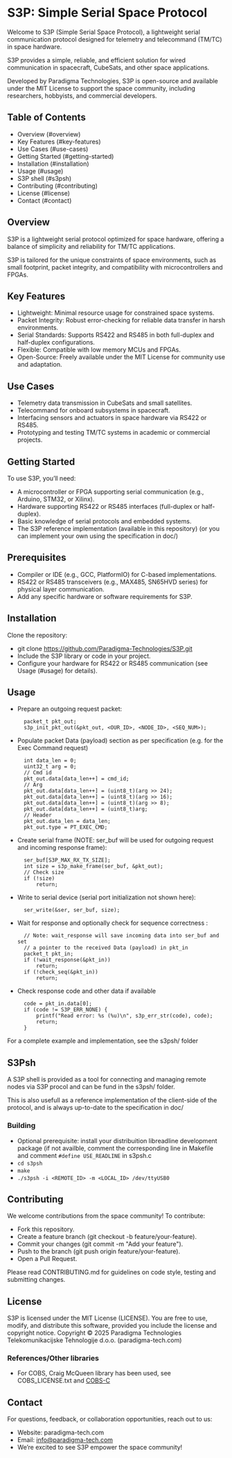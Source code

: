 S3P: Simple Serial Space Protocol
=================================

Welcome to S3P (Simple Serial Space Protocol), a lightweight serial
communication protocol designed for telemetry and telecommand (TM/TC) in
space hardware.

S3P provides a simple, reliable, and efficient solution for wired
communication in spacecraft, CubeSats, and other space applications.

Developed by Paradigma Technologies, S3P is open-source and available
under the MIT License to support the space community, including
researchers, hobbyists, and commercial developers.


Table of Contents
-----------------

- Overview (#overview)
- Key Features (#key-features)
- Use Cases (#use-cases)
- Getting Started (#getting-started)
- Installation (#installation)
- Usage (#usage)
- S3P shell (#s3psh)
- Contributing (#contributing)
- License (#license)
- Contact (#contact)

<a name="overview"></a>
Overview
--------

S3P is a lightweight serial protocol optimized for space hardware,
offering a balance of simplicity and reliability for TM/TC applications.

S3P is tailored for the unique constraints of space environments, such
as small footprint, packet integrity, and compatibility with
microcontrollers and FPGAs.


<a name="key-features"></a>
Key Features
------------

- Lightweight: Minimal resource usage for constrained space systems.
- Packet Integrity: Robust error-checking for reliable data transfer in
    harsh environments.
- Serial Standards: Supports RS422 and RS485 in both full-duplex and
    half-duplex configurations.
- Flexible: Compatible with low memory MCUs and FPGAs.
- Open-Source: Freely available under the MIT License for community use
    and adaptation.


<a name="use-cases"></a>
Use Cases
---------

- Telemetry data transmission in CubeSats and small satellites.
- Telecommand for onboard subsystems in spacecraft.
- Interfacing sensors and actuators in space hardware via RS422 or RS485.
- Prototyping and testing TM/TC systems in academic or commercial projects.


<a name="getting-started"></a>
Getting Started
---------------

To use S3P, you’ll need:
- A microcontroller or FPGA supporting serial communication (e.g., Arduino, STM32, or Xilinx).
- Hardware supporting RS422 or RS485 interfaces (full-duplex or half-duplex).
- Basic knowledge of serial protocols and embedded systems.
- The S3P reference implementation (available in this repository)
    (or you can implement your own using the specification in doc/)


<a name="prerequisites"></a>
Prerequisites
-------------

- Compiler or IDE (e.g., GCC, PlatformIO) for C-based implementations.
- RS422 or RS485 transceivers (e.g., MAX485, SN65HVD series) for physical layer communication.
- Add any specific hardware or software requirements for S3P.


<a name="installation"></a>
Installation
------------

Clone the repository:

- git clone https://github.com/Paradigma-Technologies/S3P.git
- Include the S3P library or code in your project.
- Configure your hardware for RS422 or RS485 communication (see Usage
    (#usage) for details).


<a name="usage"></a>
Usage
-----

- Prepare an outgoing request packet:

        packet_t pkt_out;
        s3p_init_pkt_out(&pkt_out, <OUR_ID>, <NODE_ID>, <SEQ_NUM>);

- Populate packet Data (payload) section as per specification (e.g. for
    the Exec Command request)

        int data_len = 0;
        uint32_t arg = 0;
        // Cmd id
        pkt_out.data[data_len++] = cmd_id;
        // Arg
        pkt_out.data[data_len++] = (uint8_t)(arg >> 24);
        pkt_out.data[data_len++] = (uint8_t)(arg >> 16);
        pkt_out.data[data_len++] = (uint8_t)(arg >> 8);
        pkt_out.data[data_len++] = (uint8_t)arg;
        // Header
        pkt_out.data_len = data_len;
        pkt_out.type = PT_EXEC_CMD;

- Create serial frame (NOTE: ser_buf will be used for outgoing request
    and incoming response frame):

        ser_buf[S3P_MAX_RX_TX_SIZE];
        int size = s3p_make_frame(ser_buf, &pkt_out);
        // Check size
        if (!size)
            return;

- Write to serial device (serial port initialization not shown here):

        ser_write(&ser, ser_buf, size);

- Wait for response and optionally check for sequence correctness :

        // Note: wait_response will save incoming data into ser_buf and set
        // a pointer to the received Data (payload) in pkt_in
        packet_t pkt_in;
        if (!wait_response(&pkt_in))
            return;
        if (!check_seq(&pkt_in))
            return;

- Check response code and other data if available

        code = pkt_in.data[0];
        if (code != S3P_ERR_NONE) {
            printf("Read error: %s (%u)\n", s3p_err_str(code), code);
            return;
        }

For a complete example and implementation, see the s3psh/ folder


<a name="s3psh"></a>
S3Psh
-----

A S3P shell is provided as a tool for connecting and managing remote
nodes via S3P procol and can be fund in the s3psh/ folder.

This is also usefull as a reference implementation of the client-side of
the protocol, and is always up-to-date to the specification in doc/

### Building

- Optional prerequisite: install your distribuition libreadline
    development package (if not availble, comment the corresponding line
    in Makefile and comment `#define USE_READLINE` in s3psh.c
- `cd s3psh`
- `make`
- `./s3psh -i <REMOTE_ID> -m <LOCAL_ID> /dev/ttyUSB0`


<a name="contributing"></a>
Contributing
------------

We welcome contributions from the space community! To contribute:

- Fork this repository.
- Create a feature branch (git checkout -b feature/your-feature).
- Commit your changes (git commit -m "Add your feature").
- Push to the branch (git push origin feature/your-feature).
- Open a Pull Request.

Please read CONTRIBUTING.md for guidelines on code style, testing and
submitting changes.


<a name="license"></a>
License
-------

S3P is licensed under the MIT License (LICENSE). You are free to use,
modify, and distribute this software, provided you include the license
and copyright notice.
Copyright © 2025 Paradigma Technologies Telekomunikacijske Tehnologije
d.o.o. (paradigma-tech.com) 

### References/Other libraries

- For COBS, Craig McQueen library has been used, see COBS_LICENSE.txt
  and [COBS-C](https://github.com/cmcqueen/cobs-c)


<a name="contact"></a>
Contact
-------

For questions, feedback, or collaboration opportunities, reach out to us:

- Website: paradigma-tech.com
- Email: info@paradigma-tech.com
- We’re excited to see S3P empower the space community!



